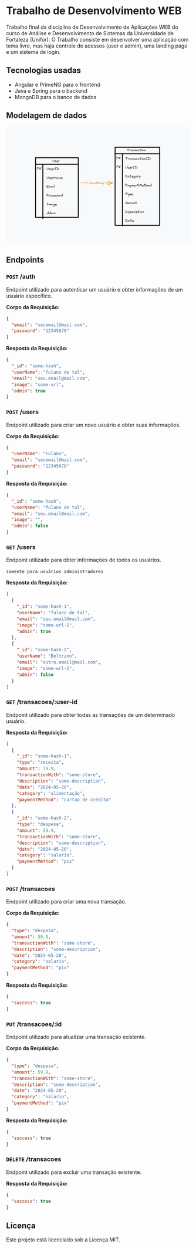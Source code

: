 # Trabalho de Desenvolvimento WEB

Trabalho final da disciplina de Desenvolvimento de Aplicações WEB do curso de Análise e Desenvolvimento de Sistemas da Universidade de Fortaleza (Unifor). O Trabalho consiste em desenvolver uma aplicação com tema livre, mas haja controle de acessos (user e admin), uma landing page e um sistema de login.

## Tecnologias usadas

- Angular e PrimeNG para o frontend
- Java e Spring para o backend
- MongoDB para o banco de dados

## Modelagem de dados

![Diagrama de Entidade-Relacionamento](dto.png)

## Endpoints

### `POST` /auth

Endpoint utilizado para autenticar um usuário e obter informações de um usuário específico.

**Corpo da Requisição:**

```json
{
  "email": "seuemail@mail.com",
  "password": "12345678"
}
```

**Resposta da Requisição:**

```json
{
  "_id": "some-hash",
  "userName": "fulano de tal",
  "email": "seu.email@mail.com",
  "image": "some-url",
  "admin": true
}
```

### `POST` /users

Endpoint utilizado para criar um novo usuário e obter suas informações.

**Corpo da Requisição:**

```json
{
  "userName": "Fulano",
  "email": "seuemail@mail.com",
  "password": "12345678"
}
```

**Resposta da Requisição:**

```json
{
  "_id": "some-hash",
  "userName": "fulano de tal",
  "email": "seu.email@mail.com",
  "image": "",
  "admin": false
}
```

### `GET` /users 

Endpoint utilizado para obter informações de todos os usuários. 

`somente para usuários administradores`

**Resposta da Requisição:**

```json
[
  {
    "_id": "some-hash-1",
    "userName": "fulano de tal",
    "email": "seu.email@mail.com",
    "image": "some-url-1",
    "admin": true
  },
  {
    "_id": "some-hash-2",
    "userName": "Beltrano",
    "email": "outro.email@mail.com",
    "image": "some-url-2",
    "admin": false
  }
]
```

### `GET` /transacoes/:user-id

Endpoint utilizado para obter todas as transações de um determinado usuário.

**Resposta da Requisição:**

```json
[
  {
    "_id": "some-hash-1",
    "type": "receita",
    "amount": 79.9,
    "transactionWith": "some-store",
    "description": "some-description",
    "date": "2024-05-20",
    "category": "alimentação",
    "paymentMethod": "cartao de crédito"
  },
  {
    "_id": "some-hash-2",
    "type": "despesa",
    "amount": 59.9,
    "transactionWith": "some-store",
    "description": "some-description",
    "date": "2024-05-20",
    "category": "salario",
    "paymentMethod": "pix"
  }
]
```

### `POST` /transacoes

Endpoint utilizado para criar uma nova transação.

**Corpo da Requisição:**

```json
{
  "type": "despesa",
  "amount": 59.9,
  "transactionWith": "some-store",
  "description": "some-description",
  "date": "2024-05-20",
  "category": "salario",
  "paymentMethod": "pix"
}
```

**Resposta da Requisição:**

```json
{
  "success": true
}
```

### `PUT` /transacoes/:id

Endpoint utilizado para atualizar uma transação existente.

**Corpo da Requisição:**

```json
{
  "type": "despesa",
  "amount": 59.9,
  "transactionWith": "some-store",
  "description": "some-description",
  "date": "2024-05-20",
  "category": "salario",
  "paymentMethod": "pix"
}
```

**Resposta da Requisição:**

```json
{
  "success": true
}
```

### `DELETE` /transacoes

Endpoint utilizado para excluir uma transação existente.

**Resposta da Requisição:**

```json
{
  "success": true
}
```

## Licença

Este projeto está licenciado sob a Licença MIT.
